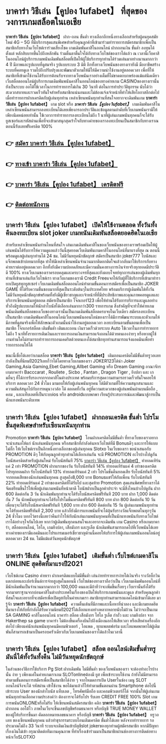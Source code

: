 # บาคาร่า วิธีเล่น【คูปอง 1ufabet】  ที่สุดของวงการเกมสล็อตในเอเชีย

**บาคาร่า วิธีเล่น【คูปอง 1ufabet】** ฝาก-ถอน ขั้นต่ำ  ทางเลือกอีกหนึ่งทางเลือกสำหรับผู้คนยุคสมัยใหม่ 4G – 5G ที่มีบริการสุดแสนพิเศษสำหรับคุณลูกค้าที่เข้ามาร่วมทำรายการสมัครสมาชิกเพื่อเป็นสมาชิกกับทางในเว็บไซต์เราร่วมเสี่ยงโชค เกมเดิมพันคาสิโนออนไลน์ ฝากถอนเงิน ขั้นต่ำ ลงทุนได้ตั้งแต่ หลักสิบบาทขึ้นไปถึงหลักพัน ร่วมตื่นตาตื่นใจได้กับทางเว็บไซต์ของเราได้แล้ว ณ เวลานี้เว็บคาสิโนออนไลน์ผู้บริการเกมพนันเดิมพันสล็อตที่เปิดให้ผู้ใช้บริการทุกท่านได้ร่วมเล่นมาอย่างนานมากกว่า 4 ปี มีภาพและรูปแบบที่ดูสมจริง รูปแบบระบบ 3 มิติ
อีกทั้งทางเว็บพนันของทางเรายังมี มืออาชีพสร้างระบบที่คอยดูเล  รวมไปถึงปรับปรุงและพัฒนาตัวเกมให้มีให้มีความน่าใช้งานอยู่ตลอดเวลา เพื่อที่ให้สมาชิกที่เข้ามาใช้งานได้รับการต้อนรับจากทางเว็บพนันเราอย่างเต็มที่ไม่ขาดตกบกพร่องแม้แต่นิดเดียว เว็บสล็อตออนไลน์ผู้บริการเกมเดิมพันพนันคาสิโนออนไลน์ของทางค่ายเกม CASINOของทางเรานั้นยังเป็นระบบ ออโต้ใช้เวลาในการทำรายการไม่เกิน 30 วินาที ต่อในการทำประวัติธุกรรม นับได้ว่าสะดวกสบายและรวดเร็วทันใจสำหรับสมาชิกแน่นอนและไม่ต้องแจ้งเจ้าหน้าที่ทำให้เสียโอกาสอีกต่อไปเมื่อทำรายการฝากเครดิตกับผู้เล่นทุกท่าน
เหล่าเซียนพนันทุกท่านที่สนใจอยากจะเดิมพันเกม **บาคาร่า วิธีเล่น【คูปอง 1ufabet】** เกม slot  หรือ ***บาคาร่า วิธีเล่น【คูปอง 1ufabet】*** เกมเดิมพันคาสิโนเหล่าเซียนพนันสามารถลงทะเบียนได้เลยเพียงกรอกประวัติและข้อมูลตามลำดับที่เว็บเกมพนันเรามีให้เพียงนิดหน่อยเท่านั้น ใช้เวลาการทำรายการลงทะเบียนไม่ถึง 1 นาทีผู้เล่นเกมพนันทุกคนก็จะได้รับยูสเซอร์และรหัสผ่านเพื่อที่จะเข้ามาสนุกสุดเร้าใจกับทางค่ายของเราลงทะเบียนเป็นสมาชิกกับทางเราณ ตอนนี้รับเลยฟรีเครดิต 100%

## 👉 [สมัคร บาคาร่า วิธีเล่น【คูปอง 1ufabet】](https://archa888.com/)
## 👉 [ทางเข้า บาคาร่า วิธีเล่น【คูปอง 1ufabet】](https://archa888.com/)
## 👉 [บาคาร่า วิธีเล่น【คูปอง 1ufabet】 เครดิตฟรี](https://archa888.com/)
## 👉 [ติดต่อพนักงาน](https://archa888.com/)

## บาคาร่า วิธีเล่น【คูปอง 1ufabet】 เปิดให้ใช้งานตลอด ทั้งวันทั้งคืนลงทะเบียน slot joker เกมพนันเดิมพันสล็อตยอดฮิตในเอเชีย

สำหรับเหล่าเซียนพนันท่านไหนที่สนใจ เล่นเกมเดิมพันคาสิโนของเว็บพนันของทางเราพร้อมเปิดให้ผู้เล่นพนันได้รับการให้ความดูแลแล้ววันนี้สุดยอดเว็บเดิมพันเกมคาสิโนออนไลน์ที่มาแรงที่สุด ณ ตอนนี้ พร้อมดูแลผู้เล่นทุกท่านได้ 24 ชม. ไม่มีวันหยุดนักขัตฤกษ์ สมัครเป็นสมาชิก joker777 โบนัสและแจ็กพอตเข้าบ่อยมากที่สุด ทำให้มีเหล่าเซียนพนันจำนวนมากติดอกติดใจแล้วกลับมาใช้บริการกับทางค่ายเราต่ออยู่ตลอดเวลา อีกทั้งยังมีความปลอดภัยและมีความมั่นคงทางการเงินจ่ายจริงทุกยอดมีประวัติดี 100% ทางเว็บเกมของเราครอบคลุมและครบวงจรที่สุดและยังตอบโจทย์ทุกการเล่นของผู้เดิมพันทุกท่านที่เข้ามาเล่นกับเว็บไซต์เรา
ทางเว็บเกมของเรามี Credit Freeแจกให้กับผู้ที่ใช้บริการที่เข้ามาทำรายกเปิดยูสทุกยูสเซอร์ เว็บเกมเดิมพันสล็อตออนไลน์ทำตามขั้นตอนการสมัครเพื่อเป็นสมาชิก JOKER GAME ที่ได้รับความชื่นชอบมากที่สุดเป็นระดับต้นๆในประเทศไทย พร้อมบริการผู้เดิมพันได้ทั้งวัน ไม่มีวันหยุดนักขัตฤกษ์พร้อมทั้งยังมีผู้เชี่ยวชาญและเจ้าหน้าที่ที่มีประสิทธิภาพและคุณภาพคอยดูแลและบริการเซียนพนันอยู่ตลอด สมัครเป็นสมาชิก โจ๊กเกอร์123 เพื่อให้ท่านได้รับการบริการและดูแลอย่างทั่วถึงมีรูปแบบเกมให้นักล่าโบนัสได้เลือกเล่นมากกว่า300 รายการเกม
สิ่งสำคัญที่จะทำให้ค่ายเกมพนันเดิมพันสล็อตของเว็บของทางเรานั้นเป็นเกมเดิมพันสล็อตครบจบในเว็บเดียว สมัครลงทะเบียนเป็นสมาชิก  เกมเดิมพันคาสิโนออนไลน์เว็บเกมพนันออนไลน์ของเราได้มีการพัฒนาระบบและตัวเกมให้มีภาพที่ดูสมจริงเพื่อให้ลักษณะตัวเกมนั้นน่าใช้งานอยู่ตลอดเวลา ลงทะเบียนตามขั้นตอนเพื่อเป็นสมาชิก โจ๊กเกอร์สล็อต เติมขั้นต่ำ เติมและถอน เงินรวดเร็วด้วยระบบ Auto ใช้เวลาในการทำรายการไม่ถึง 1 นาทีทั้งรายการเติมเงินและรายการถอนเงินสามารถแจ้งถอนได้ด้วยตนเองง่ายๆ หรือหากผู้ใช้งานท่านใดไม่สามารถทำรายการถอนเคดริตด้วยตนเองได้สมาชิกทุกท่านสามารถแจ้งแอดมินเพื่อทำรายการถอนให้ได้

ขณะนี้เชื่อได้เลยว่าเกมสล็อต **บาคาร่า วิธีเล่น【คูปอง 1ufabet】** เติมถอนเครดิตไม่มีขั้นต่ำทรูวอเลท กำลังเป็นที่นิยมปี2021เลยก็ว่าได้โดยทางเว็บเกมของเรา JOKER123ได้นำ  Joker Gaming,Asia Gaming,Ebet Gaming,Allbet Gaming หรือ Dream Gaming อาณาจักรเกมบาคาร่า Bacccarat , Roullete , Sicbo , Fantan , Dragon Tiger , ยิงปลา และ เกมอื่นๆ ที่ได้การรับรองจากจากคาสิโนต่างประเทศ พร้อมบริการสุดความสามารถรวดเร็วทันใจคอยให้บริการ ตลอดเวลา 24 ชั่วโมง มามอบให้กับผู้เล่นพนันทุกคน ได้มีตัวเกมที่ให้ความสนุกสนานและความมันส์สนุกไปกับการหมุนวงวล้อ ได้ ตลอดทั้งวัน อยู่ที่ความสะดวกของผู้เล่นพนันผ่านบนมือถือ , คอม , และแท็บเลตที่เป็นระบบios หรือ androidแบบพกพา เรียนรู้ประสบการณ์และพัฒนาสู่การเป็นนักแทงพนันระดับเทพ

## บาคาร่า วิธีเล่น【คูปอง 1ufabet】 ฝากถอนเครดิต ขั้นต่ำ โปรโมชั่นสุดพิเศษสำหรับเซียนพนันทุกท่าน

 Promotion  **บาคาร่า วิธีเล่น【คูปอง 1ufabet】** โอนฝากเครดิตไม่มีขั้นต่ำ ที่ทางเว็บของเราอยากจะนำเสนอให้แก่  นักเล่นพนันทุกคน หรือสมาชิกที่กำลังค้นหาเว็บไซต์ที่มี Bonusดีๆ และการให้แบบไม่กั๊ก ให้เว็บไซต์เราเป็นอีกหนึ่งทางเลือกของผู้เล่นทุกคน Slotxo ในเว็บของเรา ขอนำเสนอกับ PROMOTION ดีๆ ให้กับคุณลูกค้าทุกท่านได้เลือกเล่นกัน จะมี PROMOTION อะไรบ้างไปดูกัน
โบนัสเครดิตสำหรับผู้เล่นใหม่ รับโบนัสทันที 75% [บาคาร่า วิธีเล่น【คูปอง 1ufabet】](https://archa888.com/) ทำยอดเทิร์นแค่ 2 เท่า
 PROMOTION ฝากแรกของวัน รับโบนัสทันที 14% ทำยอดเทิร์นแค่ 4 เท่าของเครดิต
โปรทุกยอดฝาก รับโบนัสทันที 13% ทำยอดเทิร์นแค่ 2 เท่า
โปรโมชั่นคืนยอดเสีย รับโบนัสทันที 5% จากยอดเสียของนักเล่นพนันทุกคน สูงสุดถึง8,000 บาท
Bonusแชร์ให้กับเพื่อน รับโบนัสทันที 22% ทำยอดเทิร์นแค่ 2 เท่าของเครดิตที่ได้รับไป
และสุดท้าย Promotion สุดแสนพิศษที่ทางเราได้จัดเตรียมขึ้นไว้ให้เพื่อผู้เล่นเกมพนันที่หน้าตาดี โบนัสฝากเป็นลูกค้าประจำ จะมีสิ่งไหนบ้างไปดูกัน
ฝาก 600 ติดต่อกัน 3 วัน นักเดิมพันทุกท่านจะได้รับโบนัสเครดิตฟรีทันที 200 บาท
ฝาก 1,000 ติดต่อกัน 7 วัน นักพนันทุกท่านจะได้รับโปรโมชั่นเครดิตฟรีทันที 800 บาท
ฝาก 800 ติดต่อกัน 10 วัน เพื่อนๆจะได้รับโบนัสเครดิตฟรีทันที 1,600 บาท
ฝาก 600 ติดต่อกัน 15 วัน ผู้เล่นเกมพนันทุกท่านจะได้รับเครดิตฟรีทันที 2,300 บาท
แล้วก็ยังมีการแทงพนันที่จะได้ลุ้นรับรางวัลแจ็กพอตในทุกๆวัน 24 ชั่วโมง บอกไว้ตรงนี้เลยว่าคืนกำไรให้กับนักเล่นเกมพนันทุกคนที่เป็นนักแทงพนันกับทางเว็บไซต์เราได้อย่างจุใจกันไปเลย หากว่าผู้เดิมพันทุกคนสนใจและอยากจะเดิมพัน เกม Casino หรือเกมบาคาร่า, สล็อตออนไลน์, ไฮโล, เกมยิงปลา, เสือมังกร และรูเล็ต นักเดิมพันสามารถกดไปที่เว็บพนันได้เลย ทางค่ายของเรามีแอดมินและโปรแกรมเมอร์เชี่ยวชาญด้านนี้คอยให้บริการให้ผู้เล่นเกมพนันออนไลน์อยู่ ตลอดเวลา 24 ชม. ไม่มีแม้แต่วันหยุดนักขัตฤกษ์

## บาคาร่า วิธีเล่น【คูปอง 1ufabet】 เติมขั้นต่ำ  เว็บไซต์เกมคาสิโน ONLINE สุดฮิตที่มาแรงปี2021

เว็บไซต์เกม Casino ค่ายเรา ฝากเครดิตแบบไม่มีขั้นต่ำ เล่นง่ายทำรายการง่ายได้เงินจริง รางวัลบิ๊กวินแตกบ่อยและเปอร์เซ็นต์การจ่ายสูงสุดในตอนนี้ เว็บไซต์ของทางเราถือว่าเป็น เว็บเกมเดิมพันออนไลน์ที่มีนักเดิมพันเป็นจำนวนมากมากกว่า 100,000 คนและมีถ้าทีว่าจะเพิ่มขึ้นเรื่อยๆ เว็บเรานั้นยังได้รับจากมาตราฐานจากบ่อนคาสิโนต่างประเทศในเรื่องของเปิดให้บริการเกมพนันและดูแล สำหรับคุณลูกค้าที่สนใจและอยากที่จะสมัครเพื่อเปิดยูสกับในค่ายเกมเรา สมาชิกทุกท่านสามารถแอดไลน์เข้ามาได้เลย
	มารู้จัก **บาคาร่า วิธีเล่น【คูปอง 1ufabet】** ความตื่นเต้นที่มีภาพและเนื้อหาที่น่าลอง และมีเกมยอดฮิตที่มาแรงให้กับที่กำลังได้รับความนิยมปี2021ได้เลือกแทงอย่างหลากหลายนับไม่ถ้วน  ไม่ว่าจะเป็นเกม SA GAMING คาสิโนออนไลน์ บาคาร่า สล็อต เสือมังกร ไฮโล รูเล็ต กำถั่ว และ เกมยิงปลา จาก Hakerthep sa game บาคาร่า ไม่ต้องขึ้นเครื่องบินไปถึงเมืองนอกให้เสียเวลา หรือเสียค่าเครื่องอีกต่อไป เพียงแค่นักเล่นพนันทุกคนมีคอมพิวเตอร์ , ไอแพด , ทุกแพลตฟอร์ม และไอแพดพกพาได้ผู้เดิมพันก็สามารถเข้ามาเป็นครอบครัวเดียวกับเว็บเกมพนันของเราได้แล้วในเวลานี้

## บาคาร่า วิธีเล่น【คูปอง 1ufabet】 สล็อต ออนไลน์เติมขั้นต่ำทรูมันนี่ได้ทั้งวันทั้งคืน ไม่มีวันหยุดนักขัตฤกษ์

ในส่วนของวิธีการใช้บริการ Pg Slot ฝากเดิมพัน ไม่มีขั้นต่ำ ของเว็บพนันของเรา จะต้องทำอะไรบ้างนั้น ง่าย ๆ เพียงแค่ในค่ายเกมเราเกม SLOTonlineต้องมี ยูส เพื่อเข้าระบบใช้งาน ถ้ายังไม่มีสามารถทำตามขั้นตอนการสมัครเพื่อเป็นสมาชิกได้ง่าย ๆ จากโหมดการเปิด Userในช่อง เมนู SLOT ออนไลน์จึงจะได้ รหัสผ่าน เข้าใช้งาน พอได้มาแล้วก็ให้ทำตามขั้นตอนผ่าน Smartphone ต่อไปนี้
เข้าระบบ User  ของนักล่าโบนัส แท็บเลต , โทรศัพท์มือถือ และคอมพิวเตอร์ก็ได้
จากนั้นให้ผู้เล่นเกมพนันทุกท่านเลือกความประสงค์ว่า ต้องการจะได้รับโปร รับเลย CREDIT FREE 100% Slot เกมการพนันONLONEหรือไม่รับ
ให้เซียนพนันสมัครสมาชิก คลิก **บาคาร่า วิธีเล่น【คูปอง 1ufabet】** ฝากถอน ออโต้ไว ภาพในเว็บจะขึ้นเลขบัญชีพร้อมธนาคาร หรือบัญชี TRUE MONEY WALLET ของผู้ให้บริการขึ้นมา
คัดลอกหมายเลขธนาคาร หรือบัญชี **บาคาร่า วิธีเล่น【คูปอง 1ufabet】** ทรูวอเลท ของเซียนพนันทุกคน แล้วทำธุรกรรมระบบโอนเติมเครดิต ขั้นต่ำได้เลย
หลังจากทำรายการ รอประมาณไม่ถึง 33 วินาที ระบบจะเติมเงินเข้าบัญชีslot jokerของทุกท่านผู้สมัครสมาชิก
หากมีปัญหาเรื่องเงินไม่เข้า กรุณาติดต่อทีมงานคุณภาพ ที่ทำเรื่องเข้าร่วมมาเป็นสมาชิกผ่านช่องทางการติดต่อทางหน้าเว็บSLOTXO


